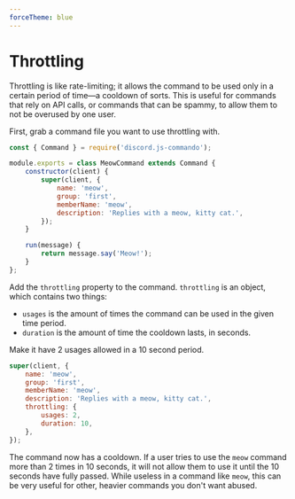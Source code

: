 ```yaml
---
forceTheme: blue
---
```


# Throttling

Throttling is like rate-limiting; it allows the command to be used only in a certain period of time—a cooldown of sorts. This is useful for commands that rely on API calls, or commands that can be spammy, to allow them to not be overused by one user.

First, grab a command file you want to use throttling with.

```js
const { Command } = require('discord.js-commando');

module.exports = class MeowCommand extends Command {
    constructor(client) {
        super(client, {
            name: 'meow',
            group: 'first',
            memberName: 'meow',
            description: 'Replies with a meow, kitty cat.',
        });
    }

    run(message) {
        return message.say('Meow!');
    }
};
```

Add the `throttling` property to the command. `throttling` is an object, which contains two things:

- `usages` is the amount of times the command can be used in the given time period.
- `duration` is the amount of time the cooldown lasts, in seconds.

Make it have 2 usages allowed in a 10 second period.

```js
super(client, {
    name: 'meow',
    group: 'first',
    memberName: 'meow',
    description: 'Replies with a meow, kitty cat.',
    throttling: {
        usages: 2,
        duration: 10,
    },
});
```

The command now has a cooldown. If a user tries to use the `meow` command more than 2 times in 10 seconds, it will not allow them to use it until the 10 seconds have fully passed. While useless in a command like `meow`, this can be very useful for other, heavier commands you don't want abused.

